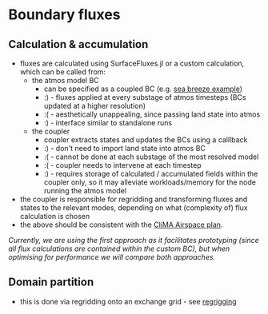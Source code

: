 # Boundary fluxes

## Calculation & accumulation
- fluxes are calculated using SurfaceFluxes.jl or a custom calculation, which can be called from:
    - the atmos model BC
        - can be specified as a coupled BC (e.g. [sea breeze example](https://github.com/CliMA/ClimaCoupler.jl/blob/as/agu-seabreeze/experiments/ClimaCore/sea_breeze/coupledbc.jl))
        - :) - fluxes applied at every substage of atmos timesteps (BCs updated at a higher resolution)
        - :( - aesthetically unappealing, since passing land state into atmos 
        - :) - interface similar to standalone runs 
    - the coupler
        - coupler extracts states and updates the BCs using a calllback 
        - :) - don't need to import land state into atmos BC
        - :( - cannot be done at each substage of the most resolved model 
        - :( - coupler needs to intervene at each timestep
        - :) - requires storage of calculated / accumulated fields within the coupler only, so it may alleviate workloads/memory for the node running the atmos model
- the coupler is responsible for regridding and transforming fluxes and states to the relevant modes, depending on what (complexity of) flux calculation is chosen
- the above should be consistent with the [CliMA Airspace plan](https://www.overleaf.com/project/6169b2b29040a9c1d73e2e38). 

*Currently, we are using the first approach as it facilitates prototyping (since all flux calculations are contained within the custom BC), but when optimising for performance we will compare both approaches.* 
    
## Domain partition
- this is done via regridding onto an exchange grid - see [regrigging](regridding.md)
